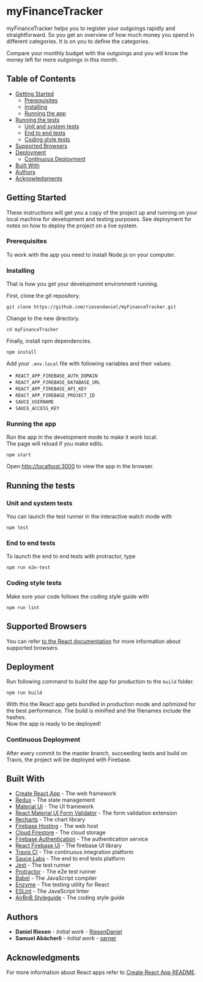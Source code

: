 # myFinanceTracker

myFinanceTracker helps you to register your outgoings rapidly and straightforward. So you get an overview of how much money you spend in different categories. It is on you to define the categories.

Compare your monthly budget with the outgoings and you will know the money left for more outgoings in this month.

## Table of Contents

- [Getting Started](#getting-started)
  - [Prerequisites](#prerequisites)
  - [Installing](#installing)
  - [Running the app](#running-the-app)
- [Running the tests](#running-the-tests)
  - [Unit and system tests](#unit-and-system-tests)
  - [End to end tests](#end-to-end-tests)
  - [Coding style tests](#coding-style-tests)
- [Supported Browsers](#supported-browsers)
- [Deployment](#deployment)
  - [Continuous Deployment](#continuous-deployment)
- [Built With](#built-with)
- [Authors](#authors)
- [Acknowledgments](#acknowledgments)

## Getting Started

These instructions will get you a copy of the project up and running on your local machine for development and testing purposes. See deployment for notes on how to deploy the project on a live system.

### Prerequisites

To work with the app you need to install Node.js on your computer.

### Installing

That is how you get your development environment running.

First, clone the git repository.

```
git clone https://github.com/riesendaniel/myFinanceTracker.git
```

Change to the new directory.

```
cd myFinanceTracker
```

Finally, install npm dependencies.

```
npm install
```

Add your `.env.local` file with following variables and their values:
* `REACT_APP_FIREBASE_AUTH_DOMAIN`
* `REACT_APP_FIREBASE_DATABASE_URL`
* `REACT_APP_FIREBASE_API_KEY`
* `REACT_APP_FIREBASE_PROJECT_ID`
* `SAUCE_USERNAME`
* `SAUCE_ACCESS_KEY`

### Running the app

Run the app in the development mode to make it work local.<br>
The page will reload if you make edits.

```
npm start
```

Open [http://localhost:3000](http://localhost:3000) to view the app in the browser.

## Running the tests

### Unit and system tests

You can launch the test runner in the interactive watch mode with

```
npm test
```

### End to end tests

To launch the end to end tests with protractor, type

```
npm run e2e-test
```

### Coding style tests

Make sure your code follows the coding style guide with

```
npm run lint
```

## Supported Browsers

You can refer [to the React documentation](https://reactjs.org/docs/react-dom.html#browser-support) for more information about supported browsers.

## Deployment

Run following command to build the app for production to the `build` folder.

```
npm run build
```

With this the React app gets bundled in production mode and optimized for the best performance. The build is minified and the filenames include the hashes.<br>
Now the app is ready to be deployed!

### Continuous Deployment

After every commit to the master branch, succeeding tests and build on Travis, the project will be deployed with Firebase.

## Built With

* [Create React App](https://github.com/facebookincubator/create-react-app) - The web framework
* [Redux](https://redux.js.org/) - The state management
* [Material UI](https://material-ui.com/) - The UI framework
* [React Material UI Form Validator](https://github.com/NewOldMax/react-material-ui-form-validator) - The form validation extension
* [Recharts](http://recharts.org/) - The chart library
* [Firebase Hosting](https://firebase.google.com/products/hosting/) - The web host
* [Cloud Firestore](https://firebase.google.com/products/firestore/) - The cloud storage
* [Firebase Authentication](https://firebase.google.com/products/auth/) - The authentication service
* [React Firebase UI](https://github.com/firebase/firebaseui-web-react) - The firebase UI library
* [Travis CI](https://travis-ci.org/) - The continuous integration platform
* [Sauce Labs](https://saucelabs.com/) - The end to end tests platform
* [Jest](https://facebook.github.io/jest/) - The test runner
* [Protractor](https://www.protractortest.org) - The e2e test runner
* [Babel](https://babeljs.io/) - The JavaScript compiler
* [Enzyme](https://airbnb.io/enzyme/) - The testing utility for React
* [ESLint](https://eslint.org/) - The JavaScript linter
* [AirBnB Styleguide](https://github.com/airbnb/javascript) - The coding style guide

## Authors

* **Daniel Riesen** - *Initial work* - [RiesenDaniel](https://github.com/riesendaniel)
* **Samuel Abächerli** - *Initial work* - [sarner](https://github.com/sarner)

## Acknowledgments

For more information about React apps refer to [Create React App README](https://github.com/facebookincubator/create-react-app/blob/master/packages/react-scripts/template/README.md).
